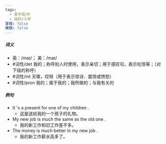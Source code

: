 ```yaml
---
tags:
  - 首字母/M
  - 级别/小学
掌握: false
模糊: false
---
```

##### 词义
- 英：/maɪ/； 美：/maɪ/
- #词性/det  我的；称呼别人时使用，表示亲切；用于感叹句，表示吃惊等；（对下级的称呼）
- #词性/int  天哪，哎呀（用于表示惊讶、震惊或愤怒）
- #词性/pron  我的；属于我的；我所做的；与我有关的
##### 例句
- It 's a present for one of my children .
	- 这是送给我的一个孩子的礼物。
- My new job is much the same as the old one .
	- 我的新工作和旧工作差不多。
- The money is much better in my new job .
	- 我的新工作薪水高多了。
